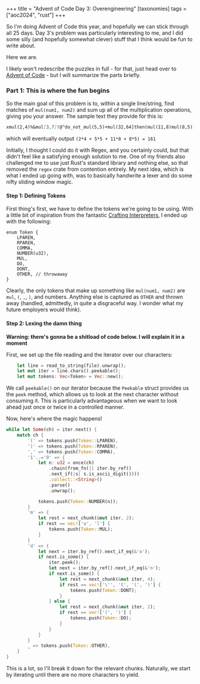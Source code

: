 +++
title = "Advent of Code Day 3: Overengineering"
[taxonomies]
  tags = ["aoc2024", "rust"]
+++

So I'm doing Advent of Code this year, and hopefully we can stick through all 25 days. Day 3's problem was particularly interesting to me, and I did some silly (and hopefully somewhat clever) stuff that I think would be fun to write about.

Here we are.

I likely won't redescribe the puzzles in full - for that, just head over to [Advent of Code](https://adventofcode.com/2024) - but I will summarize the parts briefly.

### Part 1: This is where the fun begins

So the main goal of this problem is to, within a single line/string, find matches of `mul(num1, num2)` and sum up all of the multiplication operations, giving you your answer. The sample text they provide for this is:
```md #
xmul(2,4)%&mul[3,7]!@^do_not_mul(5,5)+mul(32,64]then(mul(11,8)mul(8,5))
```
which will eventually output `(2*4 + 5*5 + 11*8 + 8*5) = 161`

Initially, I thought I could do it with Regex, and you certainly could, but that didn't feel like a satisfying enough solution to me. One of my friends also challenged me to use just Rust's standard library and nothing else, so that removed the `regex` crate from contention entirely. My next idea, which is what I ended up going with, was to basically handwrite a lexer and do some nifty sliding window magic.

#### Step 1: Defining Tokens

First thing's first, we have to define the tokens we're going to be using. With a little bit of inspiration from the fantastic [Crafting Interpreters](https://craftinginterpreters.com/scanning.html), I ended up with the following:
```rust,hide_lines=7 8
enum Token {
    LPAREN,
    RPAREN,
    COMMA,
    NUMBER(u32),
    MUL,
    DO,
    DONT,
    OTHER, // throwaway
}
```

Clearly, the only tokens that make up something like `mul(num1, num2)` are `mul`, `(`, `,`, `)`, and numbers. Anything else is captured as `OTHER` and thrown away (handled, admittedly, in quite a disgraceful way. I wonder what my future employers would think).

#### Step 2: Lexing the damn thing

**Warning: there's gonna be a shitload of code below. I will explain it in a moment**

First, we set up the file reading and the iterator over our characters:
```rust
    let line = read_to_string(file).unwrap();
    let mut iter = line.chars().peekable();
    let mut tokens: Vec<Token> = Vec::new();
```
We call `peekable()` on our iterator because the `Peekable` struct provides us the `peek` method, which allows us to look at the next character without consuming it. This is particularly advantageous when we want to look ahead just once or twice in a controlled manner.

Now, here's where the magic happens!

```rust
while let Some(ch) = iter.next() {
    match ch {
        '(' => tokens.push(Token::LPAREN),
        ')' => tokens.push(Token::RPAREN),
        ',' => tokens.push(Token::COMMA),
        '1'..='9' => {
            let n: u32 = once(ch)
                .chain(from_fn(|| iter.by_ref()
                .next_if(|s| s.is_ascii_digit())))
                .collect::<String>()
                .parse()
                .unwrap();

            tokens.push(Token::NUMBER(n));
        }
        'm' => {
            let rest = next_chunk(&mut iter, 2);
            if rest == vec!['u', 'l'] {
                tokens.push(Token::MUL);
            }
        }
        'd' => {
            let next = iter.by_ref().next_if_eq(&'o');
            if next.is_some() {
                iter.peek();
                let next = iter.by_ref().next_if_eq(&'n');
                if next.is_some() {
                    let rest = next_chunk(&mut iter, 4);
                    if rest == vec!['\'', 't', '(', ')'] {
                        tokens.push(Token::DONT);
                    }
                } else {
                    let rest = next_chunk(&mut iter, 2);
                    if rest == vec!['(', ')'] {
                        tokens.push(Token::DO);
                    }
                }
            }
        }
        _ => tokens.push(Token::OTHER),
    }
}

```

This is a lot, so I'll break it down for the relevant chunks. Naturally, we start by iterating until there are no more characters to yield.


